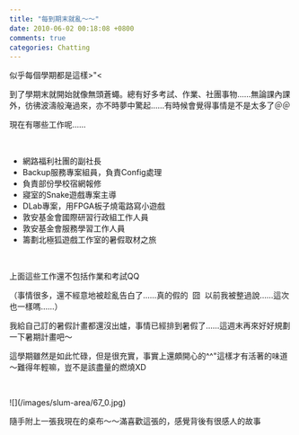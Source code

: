```yaml
---
title: "每到期末就亂～～"
date: 2010-06-02 00:18:08 +0800
comments: true
categories: Chatting
---
```

<p>似乎每個學期都是這樣&gt;"&lt;</p><p>到了學期末就開始就像無頭蒼蠅。總有好多考試、作業、社團事物&hellip;&hellip;無論課內課外，彷彿波濤般淹過來，亦不時夢中驚起&hellip;&hellip;有時候會覺得事情是不是太多了＠＠</p><p>現在有哪些工作呢&hellip;&hellip;</p><p>&nbsp;</p><ul><li>網路福利社團的副社長</li><li>Backup服務專案組員，負責Config處理</li><li>負責部份學校宿網報修</li><li>寢室的Snake遊戲專案主導</li><li>DLab專案，用FPGA板子燒電路寫小遊戲</li><li>敦安基金會國際研習行政組工作人員</li><li>敦安基金會服務學習工作人員</li><li>籌劃北極狐遊戲工作室的暑假取材之旅</li></ul><p>&nbsp;</p><p>上面這些工作還不包括作業和考試QQ</p><p>（事情很多，還不經意地被趁亂告白了&hellip;&hellip;真的假的 &nbsp;囧 &nbsp;以前我被整過說&hellip;&hellip;這次也一樣嗎&hellip;&hellip;）</p><p>我給自己訂的暑假計畫都還沒出爐，事情已經排到暑假了&hellip;&hellip;這週末再來好好規劃一下暑期計畫吧～</p><p>這學期雖然是如此忙碌，但是很充實，事實上還頗開心的^^"這樣才有活著的味道～難得年輕嘛，豈不是該盡量的燃燒XD</p><p>&nbsp;</p><p>![](/images/slum-area/67_0.jpg)</p><p>隨手附上一張我現在的桌布～～滿喜歡這張的，感覺背後有很感人的故事</p>
